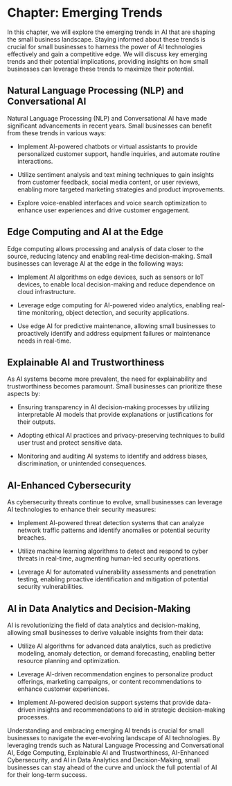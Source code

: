 Chapter: Emerging Trends
========================

In this chapter, we will explore the emerging trends in AI that are shaping the small business landscape. Staying informed about these trends is crucial for small businesses to harness the power of AI technologies effectively and gain a competitive edge. We will discuss key emerging trends and their potential implications, providing insights on how small businesses can leverage these trends to maximize their potential.

Natural Language Processing (NLP) and Conversational AI
-------------------------------------------------------

Natural Language Processing (NLP) and Conversational AI have made significant advancements in recent years. Small businesses can benefit from these trends in various ways:

* Implement AI-powered chatbots or virtual assistants to provide personalized customer support, handle inquiries, and automate routine interactions.

* Utilize sentiment analysis and text mining techniques to gain insights from customer feedback, social media content, or user reviews, enabling more targeted marketing strategies and product improvements.

* Explore voice-enabled interfaces and voice search optimization to enhance user experiences and drive customer engagement.

Edge Computing and AI at the Edge
---------------------------------

Edge computing allows processing and analysis of data closer to the source, reducing latency and enabling real-time decision-making. Small businesses can leverage AI at the edge in the following ways:

* Implement AI algorithms on edge devices, such as sensors or IoT devices, to enable local decision-making and reduce dependence on cloud infrastructure.

* Leverage edge computing for AI-powered video analytics, enabling real-time monitoring, object detection, and security applications.

* Use edge AI for predictive maintenance, allowing small businesses to proactively identify and address equipment failures or maintenance needs in real-time.

Explainable AI and Trustworthiness
----------------------------------

As AI systems become more prevalent, the need for explainability and trustworthiness becomes paramount. Small businesses can prioritize these aspects by:

* Ensuring transparency in AI decision-making processes by utilizing interpretable AI models that provide explanations or justifications for their outputs.

* Adopting ethical AI practices and privacy-preserving techniques to build user trust and protect sensitive data.

* Monitoring and auditing AI systems to identify and address biases, discrimination, or unintended consequences.

AI-Enhanced Cybersecurity
-------------------------

As cybersecurity threats continue to evolve, small businesses can leverage AI technologies to enhance their security measures:

* Implement AI-powered threat detection systems that can analyze network traffic patterns and identify anomalies or potential security breaches.

* Utilize machine learning algorithms to detect and respond to cyber threats in real-time, augmenting human-led security operations.

* Leverage AI for automated vulnerability assessments and penetration testing, enabling proactive identification and mitigation of potential security vulnerabilities.

AI in Data Analytics and Decision-Making
----------------------------------------

AI is revolutionizing the field of data analytics and decision-making, allowing small businesses to derive valuable insights from their data:

* Utilize AI algorithms for advanced data analytics, such as predictive modeling, anomaly detection, or demand forecasting, enabling better resource planning and optimization.

* Leverage AI-driven recommendation engines to personalize product offerings, marketing campaigns, or content recommendations to enhance customer experiences.

* Implement AI-powered decision support systems that provide data-driven insights and recommendations to aid in strategic decision-making processes.

Understanding and embracing emerging AI trends is crucial for small businesses to navigate the ever-evolving landscape of AI technologies. By leveraging trends such as Natural Language Processing and Conversational AI, Edge Computing, Explainable AI and Trustworthiness, AI-Enhanced Cybersecurity, and AI in Data Analytics and Decision-Making, small businesses can stay ahead of the curve and unlock the full potential of AI for their long-term success.
